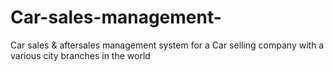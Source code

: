 # Car-sales-management-
Car sales &amp; aftersales management system for a Car selling company with a various city branches in the world
